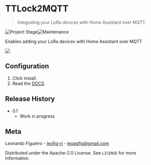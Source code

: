 # TTLock2MQTT
> Integrating your LoRa devices with Home Assistant over MQTT.

![Project Stage][project-stage-shield]![Maintenance][maintenance-shield]

Enables adding your LoRa devices with Home Assistant over MQTT

<img src="https://raw.githubusercontent.com/leofig-rj/tonyldo-hassio-addons/master/ttlock2mqtt/pictures/diagram.png"/>

## Configuration

1. Click install.
2. Read the [DOCS](https://github.com/leofig-rj/leofig-hass-addons/blob/master/lora2mqtt/DOCS.md).

## Release History

* 0.1
    * Work in progress

## Meta

Leonardo Figueiro - [leofig-rj][github_leofig-rj] - leoagfig@gmail.com

Distributed under the Apache-2.0 License. See ``LICENSE`` for more information.

<!-- Markdown link -->
[wiki]: https://github.com/leofig-rj/leofig-hass-addons
[project-stage-shield]: https://img.shields.io/badge/project%20stage-development%20beta-red.svg
[maintenance-shield]: https://img.shields.io/maintenance/yes/2025.svg
[github_leofig-rj]: https://github.com/leofig-rj/
